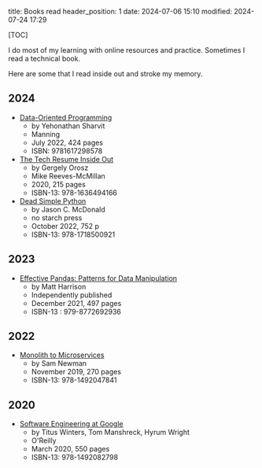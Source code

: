 title: Books read
header_position: 1
date: 2024-07-06 15:10
modified: 2024-07-24 17:29

[TOC]

I do most of my learning with online resources and practice. Sometimes I read a technical book.

Here are some that I read inside out and stroke my memory.

## 2024

* [Data-Oriented Programming](https://www.manning.com/books/data-oriented-programming)
    * by Yehonathan Sharvit
    * Manning
    * July 2022, 424 pages
    * ISBN: 9781617298578
* [The Tech Resume Inside Out](https://thetechresume.com/)
    * by Gergely Orosz
    * Mike Reeves-McMillan
    * 2020, 215 pages
    * ISBN-13: 978-1636494166
* [Dead Simple Python](https://nostarch.com/dead-simple-python)
    * by Jason C. McDonald
    * no starch press
    * October 2022, 752 p
    * ISBN-13: 978-1718500921

## 2023 

* [Effective Pandas: Patterns for Data Manipulation](https://store.metasnake.com/effective-pandas1-book)
    * by Matt Harrison
    * Independently published
    * December 2021, 497 pages
    * ISBN-13 : 979-8772692936 

## 2022

* [Monolith to Microservices](https://www.oreilly.com/library/view/monolith-to-microservices/9781492047834/)
    * by Sam Newman
    * November 2019, 270 pages 
    * ISBN-13: 978-1492047841 
  
## 2020

* [Software Engineering at Google](https://www.oreilly.com/library/view/software-engineering-at/9781492082781/)
    * by Titus Winters, Tom Manshreck, Hyrum Wright
    * O'Reilly
    * March 2020, 550 pages 
    * ISBN-13: 978-1492082798